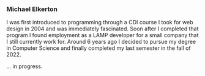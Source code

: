 ### Michael Elkerton

I was first introduced to programming through a CDI course I took for web design in 2004 and was immediately fascinated. Soon after I completed that program I found employment as a LAMP developer for a small company that I still currently work for. Around 6 years ago I decided to pursue my degree in Computer Science and finally completed my last semester in the fall of 2022.

... in progress.
